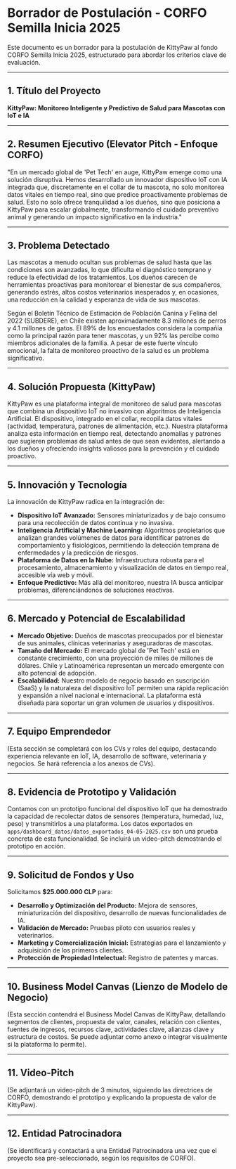 # Borrador de Postulación - CORFO Semilla Inicia 2025

Este documento es un borrador para la postulación de KittyPaw al fondo CORFO Semilla Inicia 2025, estructurado para abordar los criterios clave de evaluación.

---

## 1. Título del Proyecto

**KittyPaw: Monitoreo Inteligente y Predictivo de Salud para Mascotas con IoT e IA**

---

## 2. Resumen Ejecutivo (Elevator Pitch - Enfoque CORFO)

"En un mercado global de 'Pet Tech' en auge, KittyPaw emerge como una solución disruptiva. Hemos desarrollado un innovador dispositivo IoT con IA integrada que, discretamente en el collar de tu mascota, no solo monitorea datos vitales en tiempo real, sino que predice proactivamente problemas de salud. Esto no solo ofrece tranquilidad a los dueños, sino que posiciona a KittyPaw para escalar globalmente, transformando el cuidado preventivo animal y generando un impacto significativo en la industria."

---

## 3. Problema Detectado

Las mascotas a menudo ocultan sus problemas de salud hasta que las condiciones son avanzadas, lo que dificulta el diagnóstico temprano y reduce la efectividad de los tratamientos. Los dueños carecen de herramientas proactivas para monitorear el bienestar de sus compañeros, generando estrés, altos costos veterinarios inesperados y, en ocasiones, una reducción en la calidad y esperanza de vida de sus mascotas.

Según el Boletín Técnico de Estimación de Población Canina y Felina del 2022 (SUBDERE), en Chile existen aproximadamente 8.3 millones de perros y 4.1 millones de gatos. El 89% de los encuestados considera la compañía como la principal razón para tener mascotas, y un 92% las percibe como miembros adicionales de la familia. A pesar de este fuerte vínculo emocional, la falta de monitoreo proactivo de la salud es un problema significativo.

---

## 4. Solución Propuesta (KittyPaw)

KittyPaw es una plataforma integral de monitoreo de salud para mascotas que combina un dispositivo IoT no invasivo con algoritmos de Inteligencia Artificial. El dispositivo, integrado en el collar, recopila datos vitales (actividad, temperatura, patrones de alimentación, etc.). Nuestra plataforma analiza esta información en tiempo real, detectando anomalías y patrones que sugieren problemas de salud antes de que sean evidentes, alertando a los dueños y ofreciendo insights valiosos para la prevención y el cuidado proactivo.

---

## 5. Innovación y Tecnología

La innovación de KittyPaw radica en la integración de:
-   **Dispositivo IoT Avanzado:** Sensores miniaturizados y de bajo consumo para una recolección de datos continua y no invasiva.
-   **Inteligencia Artificial y Machine Learning:** Algoritmos propietarios que analizan grandes volúmenes de datos para identificar patrones de comportamiento y fisiológicos, permitiendo la detección temprana de enfermedades y la predicción de riesgos.
-   **Plataforma de Datos en la Nube:** Infraestructura robusta para el procesamiento, almacenamiento y visualización de datos en tiempo real, accesible vía web y móvil.
-   **Enfoque Predictivo:** Más allá del monitoreo, nuestra IA busca anticipar problemas, diferenciándonos de soluciones reactivas.

---

## 6. Mercado y Potencial de Escalabilidad

-   **Mercado Objetivo:** Dueños de mascotas preocupados por el bienestar de sus animales, clínicas veterinarias y aseguradoras de mascotas.
-   **Tamaño del Mercado:** El mercado global de 'Pet Tech' está en constante crecimiento, con una proyección de miles de millones de dólares. Chile y Latinoamérica representan un mercado emergente con alto potencial de adopción.
-   **Escalabilidad:** Nuestro modelo de negocio basado en suscripción (SaaS) y la naturaleza del dispositivo IoT permiten una rápida replicación y expansión a nivel nacional e internacional. La plataforma está diseñada para soportar un gran volumen de usuarios y dispositivos.

---

## 7. Equipo Emprendedor

(Esta sección se completará con los CVs y roles del equipo, destacando experiencia relevante en IoT, IA, desarrollo de software, veterinaria y negocios. Se hará referencia a los anexos de CVs).

---

## 8. Evidencia de Prototipo y Validación

Contamos con un prototipo funcional del dispositivo IoT que ha demostrado la capacidad de recolectar datos de sensores (temperatura, humedad, luz, peso) y transmitirlos a una plataforma. Los datos exportados en `apps/dashboard_datos/datos_exportados_04-05-2025.csv` son una prueba concreta de esta funcionalidad. Se incluirá un video-pitch demostrando el prototipo en acción.

---

## 9. Solicitud de Fondos y Uso

Solicitamos **$25.000.000 CLP** para:
-   **Desarrollo y Optimización del Producto:** Mejora de sensores, miniaturización del dispositivo, desarrollo de nuevas funcionalidades de IA.
-   **Validación de Mercado:** Pruebas piloto con usuarios reales y veterinarios.
-   **Marketing y Comercialización Inicial:** Estrategias para el lanzamiento y adquisición de los primeros clientes.
-   **Protección de Propiedad Intelectual:** Registro de patentes y marcas.

---

## 10. Business Model Canvas (Lienzo de Modelo de Negocio)

(Esta sección contendrá el Business Model Canvas de KittyPaw, detallando segmentos de clientes, propuesta de valor, canales, relación con clientes, fuentes de ingresos, recursos clave, actividades clave, alianzas clave y estructura de costos. Se puede adjuntar como anexo o integrar visualmente si la plataforma lo permite).

---

## 11. Video-Pitch

(Se adjuntará un video-pitch de 3 minutos, siguiendo las directrices de CORFO, demostrando el prototipo y explicando la propuesta de valor de KittyPaw).

---

## 12. Entidad Patrocinadora

(Se identificará y contactará a una Entidad Patrocinadora una vez que el proyecto sea pre-seleccionado, según los requisitos de CORFO).